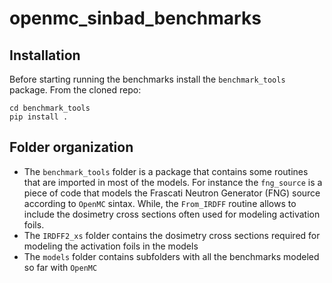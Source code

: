 # openmc_sinbad_benchmarks

## Installation

Before starting running the benchmarks install the `benchmark_tools` package. From the cloned repo:
```
cd benchmark_tools
pip install .
```

## Folder organization

- The `benchmark_tools` folder is a package that contains some routines that are imported in most of the models. For instance the `fng_source` is a piece of code that models the Frascati Neutron Generator (FNG) source according to `OpenMC` sintax. While, the `From_IRDFF` routine allows to include the dosimetry cross sections often used for modeling activation foils.
- The `IRDFF2_xs` folder contains the dosimetry cross sections required for modeling the activation foils in the models
- The `models` folder contains subfolders with all the benchmarks modeled so far with `OpenMC`
